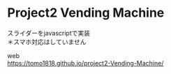 # Project2 Vending Machine

スライダーをjavascriptで実装  
＊スマホ対応はしていません

web  
https://tomo1818.github.io/project2-Vending-Machine/
